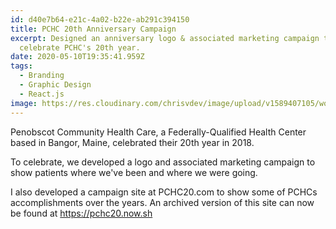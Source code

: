 ```yaml
---
id: d40e7b64-e21c-4a02-b22e-ab291c394150
title: PCHC 20th Anniversary Campaign
excerpt: Designed an anniversary logo & associated marketing campaign to
  celebrate PCHC's 20th year.
date: 2020-05-10T19:35:41.959Z
tags:
  - Branding
  - Graphic Design
  - React.js
image: https://res.cloudinary.com/chrisvdev/image/upload/v1589407105/work/pchc20-logo_hudkil.png
---
```

Penobscot Community Health Care, a Federally-Qualified Health Center based in Bangor, Maine, celebrated their 20th year in 2018.

To celebrate, we developed a logo and associated marketing campaign to show patients where we've been and where we were going.

I also developed a campaign site at PCHC20.com to show some of PCHCs accomplishments over the years. An archived version of this site can now be found at <https://pchc20.now.sh>